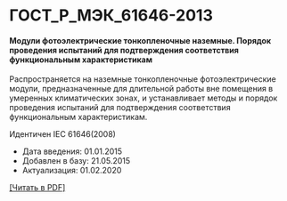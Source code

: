 # ГОСТ_Р_МЭК_61646-2013

#### Модули фотоэлектрические тонкопленочные наземные. Порядок проведения испытаний для подтверждения соответствия функциональным характеристикам

Распространяется на наземные тонкопленочные фотоэлектрические модули, предназначенные для длительной работы вне помещения в умеренных климатических зонах, и устанавливает методы и порядок проведения испытаний для подтверждения соответствия функциональным характеристикам.

Идентичен IEC 61646(2008)

- Дата введения: 01.01.2015
- Добавлен в базу: 21.05.2015
- Актуализация: 01.02.2020

<a href="https://standartgost.ru/g/ГОСТ_Р_МЭК_61646-2013.pdf">[Читать в PDF]</a>